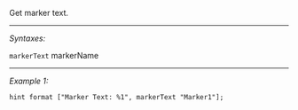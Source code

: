 Get marker text.


---
*Syntaxes:*

`markerText` markerName

---
*Example 1:*

```sqf
hint format ["Marker Text: %1", markerText "Marker1"];
```